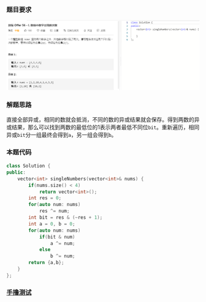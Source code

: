 ### 题目要求

![](pic/offer56-ii.png)

### 解题思路

直接全部异或，相同的数就会抵消，不同的数的异或结果就会保存。得到两数的异或结果，那么可以找到两数的最低位的1表示两者最低不同位`bit`。重新遍历，相同异或`bit`分一组最终会得到`a`，另一组会得到`b`。

### 本题代码

```c++
class Solution {
public:
    vector<int> singleNumbers(vector<int>& nums) {
        if(nums.size() < 4)
            return vector<int>();
        int res = 0;
        for(auto num: nums)
            res ^= num;
        int bit = res & (~res + 1);
        int a = 0, b = 0;
        for(auto num: nums)
            if(bit & num)
                a ^= num;
            else
                b ^= num;
        return {a,b};
    }
};
```

### [手撸测试](https://leetcode-cn.com/problems/shu-zu-zhong-shu-zi-chu-xian-de-ci-shu-lcof/)  

